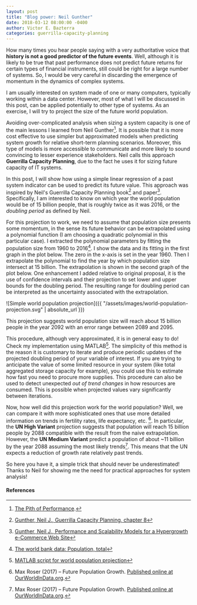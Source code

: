 ```yaml
---
layout: post
title: "Blog power: Neil Gunther"
date: 2018-03-12 08:00:00 -0400
author: Victor E. Bazterra
categories: guerrilla-capacity-planning
---
```


How many times you hear people saying with a very authoritative voice that **history is not a good predictor of the future events**. Well, although it is likely to be true that past performance does not predict future returns for certain types of financial instruments, still could be right for a large number of systems. So, I would be very careful in discarding the emergence of momentum in the dynamics of complex systems.

I am usually interested on system made of one or many computers, typically  working within a data center. However, most of what I will be discussed in this post, can be applied potentially to other type of systems. As an exercise, I will try to project the size of the future world population.

Avoiding over-complicated analysis when sizing a system capacity is one of the main lessons I learned from Neil Gunther[^1]. It is possible that it is more cost effective to use simpler but approximated models when predicting system growth for relative short-term planning scenarios. Moreover, this type of models is more accessible to communicate and more likely to sound convincing to lesser experience stakeholders. Neil calls this approach **Guerrilla Capacity Planning**, due to the fact he uses it for sizing future capacity of IT systems.

In this post, I will show how using a simple linear regression of a past system indicator can be used to predict its future value. This approach was inspired by Neil's Guerrilla Capacity Planning book[^2] and paper[^3]. Specifically, I am interested to know on which year the world population would be of 15 billion people, that is roughly twice as it was 2016, or the *doubling period* as defined by Neil.

For this projection to work, we need to assume that population size presents some momentum, in the sense its future behavior can be extrapolated using a polynomial function (I am choosing a quadratic polynomial in this particular case). I extracted the polynomial parameters by fitting the population size from 1960 to 2016[^4]. I show the data and its fitting in the first graph in the plot below. The zero in the x-axis is set in the year 1960. Then I extrapolate the polynomial to find the year by which population size intersect at 15 billion. The extrapolation is shown in the second graph of the plot below. One enhancement I added relative to original proposal, it is the use of confidence intervals and their projection to set lower and upper bounds for the doubling period. The resulting range for doubling period can be interpreted as the uncertainty associated with the extrapolation.

![Simple world population projection]({{ "/assets/images/world-population-projection.svg" | absolute_url }})

This projection suggests world population size will reach about 15 billion people in the year 2092 with an error range between 2089 and 2095.

This procedure, although very approximated, it is in general easy to do! Check my implementation using MATLAB[^5]. The simplicity of this method is the reason it is customary to iterate and produce periodic updates of the projected doubling period of your variable of interest. If you are trying to anticipate the value of some limited resource in your system (like total aggregated storage capacity for example), you could use this to estimate how fast you need to procure more supplies. This procedure can also be used to detect unexpected *out of trend changes* in how resources are consumed. This is possible when projected values vary significantly between iterations.

Now, how well did this projection work for the world population? Well, we can compare it with more sophisticated ones that use more detailed information on trends in fertility rates, life expectancy, etc. [^6]. In particular, the **UN High Variant** projection suggests that population will reach 15 billion people by 2088 compatible with the result from the naive extrapolation. However, the **UN Medium Variant** predict a population of about ~11 billion by the year 2088 assuming the most likely trends[^6]. This means that the UN expects a reduction of growth rate relatively past trends.

So here you have it, a simple trick that should never be underestimated! Thanks to Neil for showing me the need for practical approaches for system analysis!

#### References

[^1]: [The Pith of Performance](http://perfdynamics.blogspot.com/).

[^2]: [Gunther, Neil J., Guerrilla Capacity Planning, chapter 8](http://www.springer.com/us/book/9783540261384)

[^3]: [Gunther, Neil J., Performance and Scalability Models for a Hypergrowth e-Commerce Web Site](https://arxiv.org/pdf/cs/0012022.pdf)

[^4]: [The world bank data: Population, total](https://data.worldbank.org/indicator/SP.POP.TOTL)

[^5]: [MATLAB script for world population projection](https://github.com/baites/examples/blob/master/analyses/matlab/population_projection.m)

[^6]: Max Roser (2017) – Future Population Growth. [Published online at OurWorldInData.org](https://ourworldindata.org/future-population-growth/).
